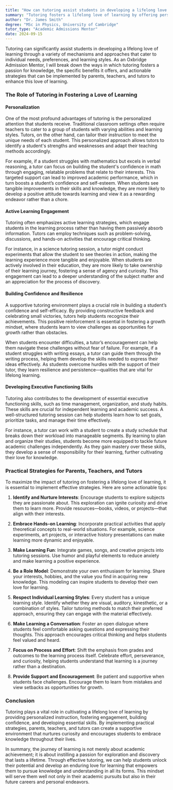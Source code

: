 ```yaml
---
title: "How can tutoring assist students in developing a lifelong love of learning?"
summary: "Tutoring fosters a lifelong love of learning by offering personalized attention, catering to individual needs, and implementing effective learning strategies."
author: "Dr. James Smith"
degree: "MSc in Physics, University of Cambridge"
tutor_type: "Academic Admissions Mentor"
date: 2024-09-15
---
```


Tutoring can significantly assist students in developing a lifelong love of learning through a variety of mechanisms and approaches that cater to individual needs, preferences, and learning styles. As an Oxbridge Admission Mentor, I will break down the ways in which tutoring fosters a passion for knowledge, the specific benefits it offers, and actionable strategies that can be implemented by parents, teachers, and tutors to enhance this love of learning. 

### The Role of Tutoring in Fostering a Love of Learning

#### Personalization
One of the most profound advantages of tutoring is the personalized attention that students receive. Traditional classroom settings often require teachers to cater to a group of students with varying abilities and learning styles. Tutors, on the other hand, can tailor their instruction to meet the unique needs of each student. This personalized approach allows tutors to identify a student's strengths and weaknesses and adapt their teaching methods accordingly. 

For example, if a student struggles with mathematics but excels in verbal reasoning, a tutor can focus on building the student's confidence in math through engaging, relatable problems that relate to their interests. This targeted support can lead to improved academic performance, which in turn boosts a student’s confidence and self-esteem. When students see tangible improvements in their skills and knowledge, they are more likely to develop a positive attitude towards learning and view it as a rewarding endeavor rather than a chore.

#### Active Learning Engagement
Tutoring often emphasizes active learning strategies, which engage students in the learning process rather than having them passively absorb information. Tutors can employ techniques such as problem-solving, discussions, and hands-on activities that encourage critical thinking. 

For instance, in a science tutoring session, a tutor might conduct experiments that allow the student to see theories in action, making the learning experience more tangible and enjoyable. When students are actively involved in their education, they are more likely to take ownership of their learning journey, fostering a sense of agency and curiosity. This engagement can lead to a deeper understanding of the subject matter and an appreciation for the process of discovery.

#### Building Confidence and Resilience
A supportive tutoring environment plays a crucial role in building a student’s confidence and self-efficacy. By providing constructive feedback and celebrating small victories, tutors help students recognize their achievements. This positive reinforcement is essential in fostering a growth mindset, where students learn to view challenges as opportunities for growth rather than obstacles.

When students encounter difficulties, a tutor’s encouragement can help them navigate these challenges without fear of failure. For example, if a student struggles with writing essays, a tutor can guide them through the writing process, helping them develop the skills needed to express their ideas effectively. As students overcome hurdles with the support of their tutor, they learn resilience and persistence—qualities that are vital for lifelong learning.

#### Developing Executive Functioning Skills
Tutoring also contributes to the development of essential executive functioning skills, such as time management, organization, and study habits. These skills are crucial for independent learning and academic success. A well-structured tutoring session can help students learn how to set goals, prioritize tasks, and manage their time effectively.

For instance, a tutor can work with a student to create a study schedule that breaks down their workload into manageable segments. By learning to plan and organize their studies, students become more equipped to tackle future academic challenges independently. As they gain mastery over these skills, they develop a sense of responsibility for their learning, further cultivating their love for knowledge.

### Practical Strategies for Parents, Teachers, and Tutors

To maximize the impact of tutoring on fostering a lifelong love of learning, it is essential to implement effective strategies. Here are some actionable tips:

1. **Identify and Nurture Interests**: Encourage students to explore subjects they are passionate about. This exploration can ignite curiosity and drive them to learn more. Provide resources—books, videos, or projects—that align with their interests.

2. **Embrace Hands-on Learning**: Incorporate practical activities that apply theoretical concepts to real-world situations. For example, science experiments, art projects, or interactive history presentations can make learning more dynamic and enjoyable.

3. **Make Learning Fun**: Integrate games, songs, and creative projects into tutoring sessions. Use humor and playful elements to reduce anxiety and make learning a positive experience.

4. **Be a Role Model**: Demonstrate your own enthusiasm for learning. Share your interests, hobbies, and the value you find in acquiring new knowledge. This modeling can inspire students to develop their own love for learning.

5. **Respect Individual Learning Styles**: Every student has a unique learning style. Identify whether they are visual, auditory, kinesthetic, or a combination of styles. Tailor tutoring methods to match their preferred approach, ensuring they can engage with the material effectively.

6. **Make Learning a Conversation**: Foster an open dialogue where students feel comfortable asking questions and expressing their thoughts. This approach encourages critical thinking and helps students feel valued and heard.

7. **Focus on Process and Effort**: Shift the emphasis from grades and outcomes to the learning process itself. Celebrate effort, perseverance, and curiosity, helping students understand that learning is a journey rather than a destination.

8. **Provide Support and Encouragement**: Be patient and supportive when students face challenges. Encourage them to learn from mistakes and view setbacks as opportunities for growth.

### Conclusion

Tutoring plays a vital role in cultivating a lifelong love of learning by providing personalized instruction, fostering engagement, building confidence, and developing essential skills. By implementing practical strategies, parents, teachers, and tutors can create a supportive environment that nurtures curiosity and encourages students to embrace knowledge throughout their lives.

In summary, the journey of learning is not merely about academic achievement; it is about instilling a passion for exploration and discovery that lasts a lifetime. Through effective tutoring, we can help students unlock their potential and develop an enduring love for learning that empowers them to pursue knowledge and understanding in all its forms. This mindset will serve them well not only in their academic pursuits but also in their future careers and personal endeavors.
    